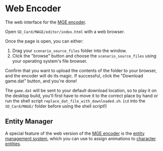 # Web Encoder

The web interface for the [MGE encoder](../encoder/mge_encoder).

Open `SD_Card/MAGE/editor/index.html` with a web browser.

Once the page is open, you can either:

1. Drag your `scenario_source_files` folder into the window.
2. Click the "browse" button and choose the `scenario_source_files` using your operating system's file browser.

Confirm that you want to upload the contents of the folder to your browser, and the encoder will do its magic. If successful, click the "Download game.dat" button, and you're done!

The `game.dat` will be sent to your default download location, so to play it on the desktop build, you'll first have to move it to the correct place by hand or run the shell script `replace_dat_file_with_downloaded.sh`. (`cd` into the `SD_Card/MAGE/` folder before using the shell script!)

## Entity Manager

A special feature of the web version of the [MGE encoder](../encoder/mge_encoder) is the [entity management system](../entity_management_system), which you can use to assign animations to [character entities](../entities/character_entity).
